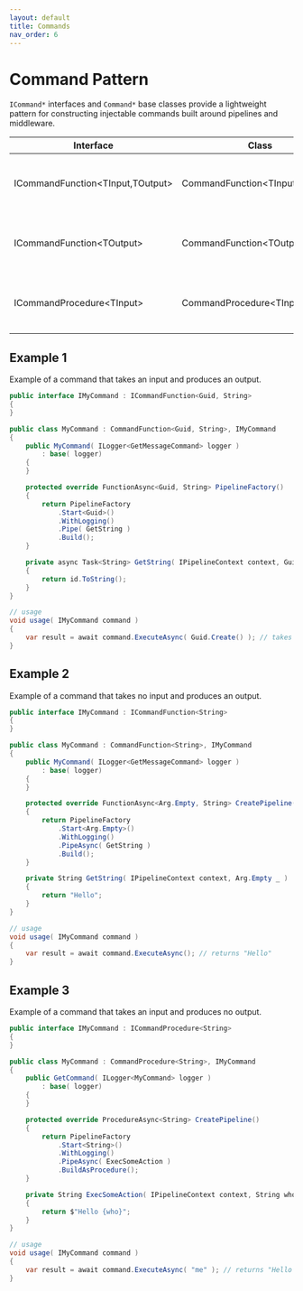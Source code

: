 ```yaml
---
layout: default
title: Commands
nav_order: 6
---
```


# Command Pattern

`ICommand*` interfaces and `Command*` base classes provide a lightweight pattern for constructing injectable commands built
 around pipelines and middleware.

| Interface                              | Class                                 | Description
| -------------------------------------- | ------------------------------------- | ---------------------------------------------------
| ICommandFunction&lt;TInput,TOutput&gt; | CommandFunction&lt;TInput,TOutput&gt; | A command that takes an input and returns an output
| ICommandFunction&lt;TOutput&gt;        | CommandFunction&lt;TOutput&gt;        | A command that takes no input and returns an output
| ICommandProcedure&lt;TInput&gt;        | CommandProcedure&lt;TInput&gt;        | A command that takes an input and returns void

## Example 1
Example of a command that takes an input and produces an output.

```csharp
public interface IMyCommand : ICommandFunction<Guid, String>
{
}

public class MyCommand : CommandFunction<Guid, String>, IMyCommand
{
    public MyCommand( ILogger<GetMessageCommand> logger )
        : base( logger)
    {
    }

    protected override FunctionAsync<Guid, String> PipelineFactory()
    {
        return PipelineFactory
            .Start<Guid>()
            .WithLogging()
            .Pipe( GetString )
            .Build();
    }

    private async Task<String> GetString( IPipelineContext context, Guid id )
    {
        return id.ToString();
    }
}

// usage
void usage( IMyCommand command )
{
    var result = await command.ExecuteAsync( Guid.Create() ); // takes a Guid, returns a string
}
```

## Example 2
Example of a command that takes no input and produces an output.

```csharp
public interface IMyCommand : ICommandFunction<String>
{
}

public class MyCommand : CommandFunction<String>, IMyCommand
{
    public MyCommand( ILogger<GetMessageCommand> logger )
        : base( logger)
    {
    }

    protected override FunctionAsync<Arg.Empty, String> CreatePipeline()
    {
        return PipelineFactory
            .Start<Arg.Empty>()
            .WithLogging()
            .PipeAsync( GetString )
            .Build();
    }

    private String GetString( IPipelineContext context, Arg.Empty _ )
    {
        return "Hello";
    }
}

// usage
void usage( IMyCommand command )
{
    var result = await command.ExecuteAsync(); // returns "Hello"
}
```

## Example 3
Example of a command that takes an input and produces no output.

```csharp
public interface IMyCommand : ICommandProcedure<String>
{
}

public class MyCommand : CommandProcedure<String>, IMyCommand
{
    public GetCommand( ILogger<MyCommand> logger )
        : base( logger)
    {
    }

    protected override ProcedureAsync<String> CreatePipeline()
    {
        return PipelineFactory
            .Start<String>()
            .WithLogging()
            .PipeAsync( ExecSomeAction )
            .BuildAsProcedure();
    }

    private String ExecSomeAction( IPipelineContext context, String who )
    {
        return $"Hello {who}";
    }
}

// usage
void usage( IMyCommand command )
{
    var result = await command.ExecuteAsync( "me" ); // returns "Hello me"
}
```